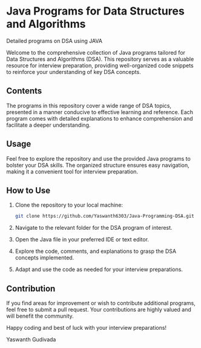 # Java Programs for Data Structures and Algorithms
Detailed programs on DSA using JAVA

Welcome to the comprehensive collection of Java programs tailored for Data Structures and Algorithms (DSA). This repository serves as a valuable resource for interview preparation, providing well-organized code snippets to reinforce your understanding of key DSA concepts.

## Contents

The programs in this repository cover a wide range of DSA topics, presented in a manner conducive to effective learning and reference. Each program comes with detailed explanations to enhance comprehension and facilitate a deeper understanding.

## Usage

Feel free to explore the repository and use the provided Java programs to bolster your DSA skills. The organized structure ensures easy navigation, making it a convenient tool for interview preparation.

## How to Use

1. Clone the repository to your local machine:

    ```bash
    git clone https://github.com/Yaswanth6303/Java-Programming-DSA.git
    ```

2. Navigate to the relevant folder for the DSA program of interest.

3. Open the Java file in your preferred IDE or text editor.

4. Explore the code, comments, and explanations to grasp the DSA concepts implemented.

5. Adapt and use the code as needed for your interview preparations.

## Contribution

If you find areas for improvement or wish to contribute additional programs, feel free to submit a pull request. Your contributions are highly valued and will benefit the community.

Happy coding and best of luck with your interview preparations!

Yaswanth Gudivada
